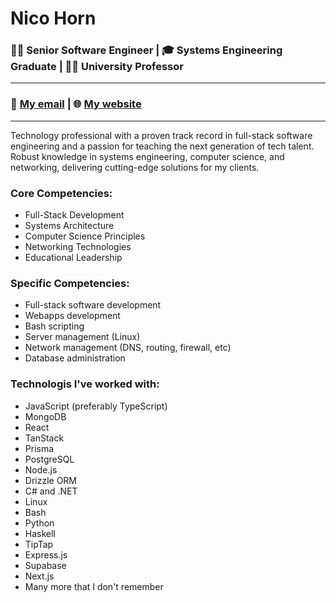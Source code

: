 # Nico Horn
### 👨‍💻 Senior Software Engineer | 🎓 Systems Engineering Graduate | 👨‍🏫 University Professor
---
### 📧 [My email](mailto:contact@nicohorn.com) | 🌐 [My website](https://nicohorn.com)
---
Technology professional with a proven track record in full-stack software engineering and a passion for teaching the next generation of tech talent. Robust knowledge in systems engineering, computer science, and networking, delivering cutting-edge solutions for my clients.
 
### Core Competencies:
- Full-Stack Development
- Systems Architecture
- Computer Science Principles
- Networking Technologies
- Educational Leadership

### Specific Competencies:
- Full-stack software development
- Webapps development
- Bash scripting
- Server management (Linux)
- Network management (DNS, routing, firewall, etc)
- Database administration

### Technologis I've worked with:

- JavaScript (preferably TypeScript)
- MongoDB
- React
- TanStack
- Prisma
- PostgreSQL
- Node.js
- Drizzle ORM
- C# and .NET
- Linux
- Bash
- Python
- Haskell
- TipTap
- Express.js
- Supabase
- Next.js
- Many more that I don't remember
